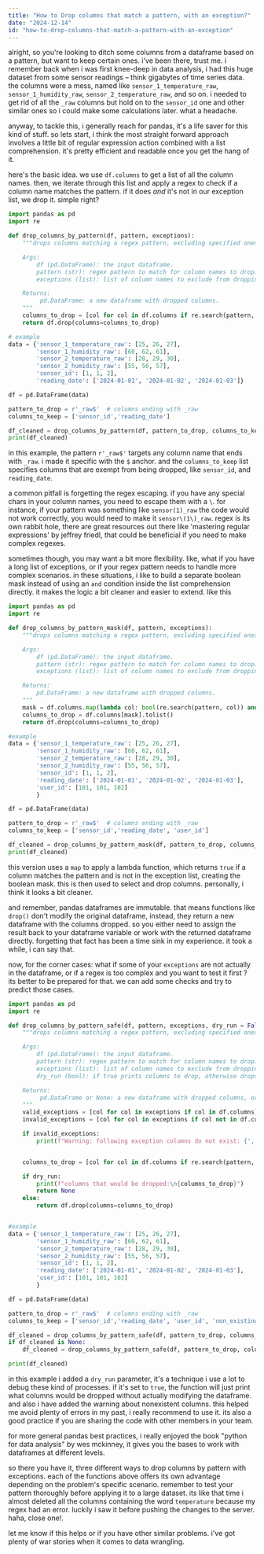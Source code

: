 ```yaml
---
title: "How to Drop columns that match a pattern, with an exception?"
date: "2024-12-14"
id: "how-to-drop-columns-that-match-a-pattern-with-an-exception"
---
```


alright, so you're looking to ditch some columns from a dataframe based on a pattern, but want to keep certain ones. i've been there, trust me. i remember back when i was first knee-deep in data analysis, i had this huge dataset from some sensor readings – think gigabytes of time series data. the columns were a mess, named like `sensor_1_temperature_raw`, `sensor_1_humidity_raw`, `sensor_2_temperature_raw`, and so on. i needed to get rid of all the `_raw` columns but hold on to the `sensor_id` one and other similar ones so i could make some calculations later. what a headache.

anyway, to tackle this, i generally reach for pandas, it's a life saver for this kind of stuff. so lets start, i think the most straight forward approach involves a little bit of regular expression action combined with a list comprehension. it's pretty efficient and readable once you get the hang of it.

here's the basic idea. we use `df.columns` to get a list of all the column names. then, we iterate through this list and apply a regex to check if a column name matches the pattern. if it does *and* it's not in our exception list, we drop it. simple right?

```python
import pandas as pd
import re

def drop_columns_by_pattern(df, pattern, exceptions):
    """drops columns matching a regex pattern, excluding specified ones.

    Args:
        df (pd.DataFrame): the input dataframe.
        pattern (str): regex pattern to match for column names to drop.
        exceptions (list): list of column names to exclude from dropping.

    Returns:
         pd.DataFrame: a new dataframe with dropped columns.
    """
    columns_to_drop = [col for col in df.columns if re.search(pattern, col) and col not in exceptions]
    return df.drop(columns=columns_to_drop)

# example
data = {'sensor_1_temperature_raw': [25, 26, 27],
        'sensor_1_humidity_raw': [60, 62, 61],
        'sensor_2_temperature_raw': [28, 29, 30],
        'sensor_2_humidity_raw': [55, 56, 57],
        'sensor_id': [1, 1, 2],
        'reading_date': ['2024-01-01', '2024-01-02', '2024-01-03']}

df = pd.DataFrame(data)

pattern_to_drop = r'_raw$'  # columns ending with _raw
columns_to_keep = ['sensor_id','reading_date']

df_cleaned = drop_columns_by_pattern(df, pattern_to_drop, columns_to_keep)
print(df_cleaned)

```

in this example, the pattern `r'_raw$'` targets any column name that ends with `_raw`. i made it specific with the `$` anchor. and the `columns_to_keep` list specifies columns that are exempt from being dropped, like `sensor_id`, and `reading_date`.

a common pitfall is forgetting the regex escaping. if you have any special chars in your column names, you need to escape them with a `\`. for instance, if your pattern was something like `sensor(1)_raw` the code would not work correctly, you would need to make it `sensor\(1\)_raw`. regex is its own rabbit hole, there are great resources out there like 'mastering regular expressions' by jeffrey friedl, that could be beneficial if you need to make complex regexes.

sometimes though, you may want a bit more flexibility. like, what if you have a long list of exceptions, or if your regex pattern needs to handle more complex scenarios. in these situations, i like to build a separate boolean mask instead of using an `and` condition inside the list comprehension directly. it makes the logic a bit cleaner and easier to extend. like this

```python
import pandas as pd
import re

def drop_columns_by_pattern_mask(df, pattern, exceptions):
    """drops columns matching a regex pattern, excluding specified ones, using a mask.

    Args:
        df (pd.DataFrame): the input dataframe.
        pattern (str): regex pattern to match for column names to drop.
        exceptions (list): list of column names to exclude from dropping.

    Returns:
        pd.DataFrame: a new dataframe with dropped columns.
    """
    mask = df.columns.map(lambda col: bool(re.search(pattern, col)) and col not in exceptions)
    columns_to_drop = df.columns[mask].tolist()
    return df.drop(columns=columns_to_drop)

#example
data = {'sensor_1_temperature_raw': [25, 26, 27],
        'sensor_1_humidity_raw': [60, 62, 61],
        'sensor_2_temperature_raw': [28, 29, 30],
        'sensor_2_humidity_raw': [55, 56, 57],
        'sensor_id': [1, 1, 2],
        'reading_date': ['2024-01-01', '2024-01-02', '2024-01-03'],
        'user_id': [101, 101, 102]
        }

df = pd.DataFrame(data)

pattern_to_drop = r'_raw$'  # columns ending with _raw
columns_to_keep = ['sensor_id','reading_date', 'user_id']

df_cleaned = drop_columns_by_pattern_mask(df, pattern_to_drop, columns_to_keep)
print(df_cleaned)
```

this version uses a `map` to apply a lambda function, which returns `true` if a column matches the pattern and is not in the exception list, creating the boolean mask. this is then used to select and drop columns. personally, i think it looks a bit cleaner.

and remember, pandas dataframes are immutable. that means functions like `drop()` don't modify the original dataframe, instead, they return a new dataframe with the columns dropped. so you either need to assign the result back to your dataframe variable or work with the returned dataframe directly. forgetting that fact has been a time sink in my experience. it took a while, i can say that.

now, for the corner cases: what if some of your `exceptions` are not actually in the dataframe, or if a regex is too complex and you want to test it first ? its better to be prepared for that. we can add some checks and try to predict those cases.

```python
import pandas as pd
import re

def drop_columns_by_pattern_safe(df, pattern, exceptions, dry_run = False):
    """drops columns matching a regex pattern, excluding specified ones, with safety checks.

    Args:
        df (pd.DataFrame): the input dataframe.
        pattern (str): regex pattern to match for column names to drop.
        exceptions (list): list of column names to exclude from dropping.
        dry_run (bool): if true prints columns to drop, otherwise drops columns.

    Returns:
         pd.DataFrame or None: a new dataframe with dropped columns, or None for dry run
    """
    valid_exceptions = [col for col in exceptions if col in df.columns]
    invalid_exceptions = [col for col in exceptions if col not in df.columns]

    if invalid_exceptions:
        print(f"Warning: following exception columns do not exist: {', '.join(invalid_exceptions)}")


    columns_to_drop = [col for col in df.columns if re.search(pattern, col) and col not in valid_exceptions]

    if dry_run:
        print(f"columns that would be dropped:\n{columns_to_drop}")
        return None
    else:
        return df.drop(columns=columns_to_drop)


#example
data = {'sensor_1_temperature_raw': [25, 26, 27],
        'sensor_1_humidity_raw': [60, 62, 61],
        'sensor_2_temperature_raw': [28, 29, 30],
        'sensor_2_humidity_raw': [55, 56, 57],
        'sensor_id': [1, 1, 2],
        'reading_date': ['2024-01-01', '2024-01-02', '2024-01-03'],
        'user_id': [101, 101, 102]
        }

df = pd.DataFrame(data)

pattern_to_drop = r'_raw$'  # columns ending with _raw
columns_to_keep = ['sensor_id','reading_date', 'user_id', 'non_existing_col']

df_cleaned = drop_columns_by_pattern_safe(df, pattern_to_drop, columns_to_keep, dry_run=True)
if df_cleaned is None:
    df_cleaned = drop_columns_by_pattern_safe(df, pattern_to_drop, columns_to_keep)

print(df_cleaned)
```

in this example i added a `dry_run` parameter, it's a technique i use a lot to debug these kind of processes. if it's set to `true`, the function will just print what columns would be dropped without actually modifying the dataframe. and also i have added the warning about nonexistent columns. this helped me avoid plenty of errors in my past, i really recommend to use it. its also a good practice if you are sharing the code with other members in your team.

for more general pandas best practices, i really enjoyed the book "python for data analysis" by wes mckinney, it gives you the bases to work with dataframes at different levels.

so there you have it, three different ways to drop columns by pattern with exceptions. each of the functions above offers its own advantage depending on the problem's specific scenario. remember to test your pattern thoroughly before applying it to a large dataset. its like that time i almost deleted all the columns containing the word `temperature` because my regex had an error. luckily i saw it before pushing the changes to the server. haha, close one!.

let me know if this helps or if you have other similar problems. i've got plenty of war stories when it comes to data wrangling.
